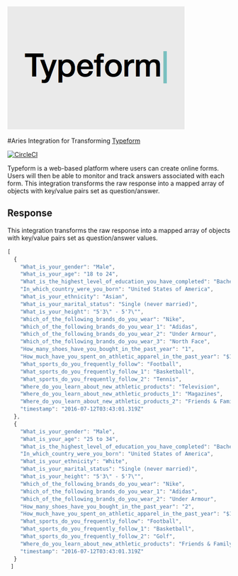 ![alt text](/img/logo.png "Aries Integration for Transforming Typeform")

#Aries Integration for Transforming [Typeform](https://www.typeform.com/help/data-api/)

[![CircleCI](https://circleci.com/gh/aries-data/aries-activity-typeform-transform.svg?style=svg)](https://circleci.com/gh/aries-data/aries-activity-typeform-transform)

Typeform is a web-based platform where users can create online forms. Users will then be able to monitor and track answers associated with each form. This integration transforms the raw response into a mapped array of objects with key/value pairs set as question/answer.

## Response
This integration transforms the raw response into a mapped array of objects with key/value pairs set as question/answer values.
```javascript
[
  {
    "What_is_your_gender": "Male",
    "What_is_your_age": "18 to 24",
    "What_is_the_highest_level_of_education_you_have_completed": "Bachelor's degree",
    "In_which_country_were_you_born": "United States of America",
    "What_is_your_ethnicity": "Asian",
    "What_is_your_marital_status": "Single (never married)",
    "What_is_your_height": "5'3\" - 5'7\"",
    "Which_of_the_following_brands_do_you_wear": "Nike",
    "Which_of_the_following_brands_do_you_wear_1": "Adidas",
    "Which_of_the_following_brands_do_you_wear_2": "Under Armour",
    "Which_of_the_following_brands_do_you_wear_3": "North Face",
    "How_many_shoes_have_you_bought_in_the_past_year": "1",
    "How_much_have_you_spent_on_athletic_apparel_in_the_past_year": "$101 - $150",
    "What_sports_do_you_frequently_follow": "Football",
    "What_sports_do_you_frequently_follow_1": "Basketball",
    "What_sports_do_you_frequently_follow_2": "Tennis",
    "Where_do_you_learn_about_new_athletic_products": "Television",
    "Where_do_you_learn_about_new_athletic_products_1": "Magazines",
    "Where_do_you_learn_about_new_athletic_products_2": "Friends & Family",
    "timestamp": "2016-07-12T03:43:01.319Z"
  },
  {
    "What_is_your_gender": "Male",
    "What_is_your_age": "25 to 34",
    "What_is_the_highest_level_of_education_you_have_completed": "Bachelor's degree",
    "In_which_country_were_you_born": "United States of America",
    "What_is_your_ethnicity": "White",
    "What_is_your_marital_status": "Single (never married)",
    "What_is_your_height": "5'3\" - 5'7\"",
    "Which_of_the_following_brands_do_you_wear": "Nike",
    "Which_of_the_following_brands_do_you_wear_1": "Adidas",
    "Which_of_the_following_brands_do_you_wear_2": "Under Armour",
    "How_many_shoes_have_you_bought_in_the_past_year": "2",
    "How_much_have_you_spent_on_athletic_apparel_in_the_past_year": "$101 - $150",
    "What_sports_do_you_frequently_follow": "Football",
    "What_sports_do_you_frequently_follow_1": "Basketball",
    "What_sports_do_you_frequently_follow_2": "Golf",
    "Where_do_you_learn_about_new_athletic_products": "Friends & Family",
    "timestamp": "2016-07-12T03:43:01.319Z"
  }
 ]
 ```
